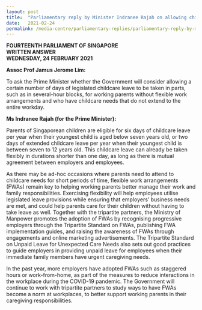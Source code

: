 ```yaml
---
layout: post
title:  "Parliamentary reply by Minister Indranee Rajah on allowing childcare leave to be taken in shorter blocks"
date:   2021-02-24
permalink: /media-centre/parliamentary-replies/parliamentary-reply-by-minister-indranee-rajah-on-allowing-childcare-leave-to-be-taken-in-shorter-blocks/
---
```


**FOURTEENTH PARLIAMENT OF SINGAPORE**  
**WRITTEN ANSWER**  
**WEDNESDAY, 24 FEBRUARY 2021**  

**Assoc Prof Jamus Jerome Lim:**

To ask the Prime Minister whether the Government will consider allowing a certain number of days of legislated childcare leave to be taken in parts, such as in several-hour blocks, for working parents without flexible work arrangements and who have childcare needs that do not extend to the entire workday.  

**Ms Indranee Rajah (for the Prime Minister):**  

Parents of Singaporean children are eligible for six days of childcare leave per year when their youngest child is aged below seven years old, or two days of extended childcare leave per year when their youngest child is between seven to 12 years old. This childcare leave can already be taken flexibly in durations shorter than one day, as long as there is mutual agreement between employers and employees.  

As there may be ad-hoc occasions where parents need to attend to childcare needs for short periods of time, flexible work arrangements (FWAs) remain key to helping working parents better manage their work and family responsibilities. Exercising flexibility will help employees utilise legislated leave provisions while ensuring that employers’ business needs are met, and could help parents care for their children without having to take leave as well. Together with the tripartite partners, the Ministry of Manpower promotes the adoption of FWAs by recognising progressive employers through the Tripartite Standard on FWAs, publishing FWA implementation guides, and raising the awareness of FWAs through engagements and online marketing advertisements. The Tripartite Standard on Unpaid Leave for Unexpected Care Needs also sets out good practices to guide employers in providing unpaid leave for employees when their immediate family members have urgent caregiving needs.  

In the past year, more employers have adopted FWAs such as staggered hours or work-from-home, as part of the measures to reduce interactions in the workplace during the COVID-19 pandemic. The Government will continue to work with tripartite partners to study ways to have FWAs become a norm at workplaces, to better support working parents in their caregiving responsibilities.

